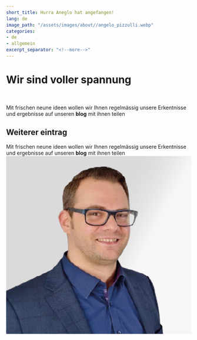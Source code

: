 ```yaml
---
short_title: Hurra Aneglo hat angefangen!
lang: de
image_path: "/assets/images/about//angelo_pizzulli.webp"
categories:
- de
- allgemein
excerpt_separator: "<!--more-->"
---
```


# Wir sind voller spannung 

<br>

Mit frischen neune ideen  wollen wir Ihnen regelmässig unsere Erkentnisse und ergebnisse auf unseren **blog** mit ihnen teilen
<!--more-->

## Weiterer eintrag

Mit frischen neune ideen  wollen wir Ihnen regelmässig unsere Erkentnisse und ergebnisse auf unseren **blog** mit ihnen teilen
![image](/assets/images/about/angelo_pizzulli.webp)
